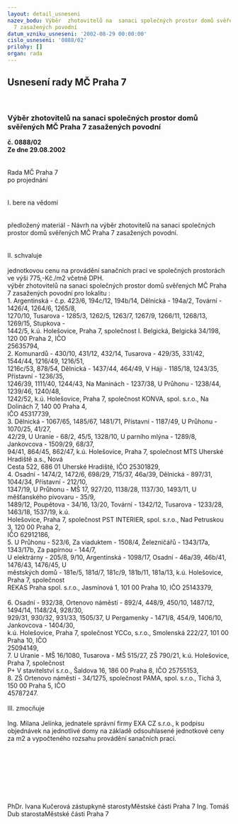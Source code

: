 ```yaml
---
layout: detail_usneseni
nazev_bodu: Výběr  zhotovitelů na  sanaci společných prostor domů svěřených  MČ Praha
  7 zasažených povodní
datum_vzniku_usneseni: '2002-08-29 00:00:00'
cislo_usneseni: '0888/02'
prilohy: []
organ: rada
---
```

<div id="ucUsn_pList" class="usn">
	<span><h2>Usnesení rady MČ Praha 7 </h2>
<br></span><div class="standBody">
<span><h3>Výběr  zhotovitelů na  sanaci společných prostor domů svěřených  MČ Praha 7 zasažených povodní</h3></span><div class="center">
		<strong>č. 0888/02</strong><br>
	</div>
<div class="center">
		<strong>Ze dne 29.08.2002</strong><br><br>
	</div>
<br>Rada MČ Praha 7<br>po projednání<br><br><br>I.	bere na vědomí<br><br> <br>předložený materiál - Návrh na výběr zhotovitelů na sanaci společných prostor domů svěřených  MČ Praha 7 zasažených povodní.<br><br><br>II.	schvaluje<br><br>jednotkovou cenu na provádění sanačních prací ve společných prostorách ve výši 775,-Kč./m2 včetně DPH.<br>výběr zhotovitelů na sanaci společných prostor domů svěřených  MČ Praha 7 zasažených povodní pro lokalitu :<br>1.  Argentinská -  č.p. 423/6, 194c/12, 194b/14, Dělnická - 194a/2, Tovární - 1426/4, 1264/6, 1265/8,     <br>     1270/10, Tusarova - 1285/3, 1262/5, 1263/7, 1267/9, 1266/11, 1268/13, 1269/15, Stupkova -     <br>     1442/5, k.ú. Holešovice, Praha 7, společnost  I. Belgická, Belgická 34/198, 120 00 Praha 2, IČO  <br>     25635794,<br>2.  Komunardů - 430/10, 431/12, 432/14, Tusarova -  429/35, 331/42, 1544/44, 1216/49, 1216/51,  <br>     1216c/53, 878/54, Dělnická - 1437/44, 464/49, V Háji - 1185/18, 1243/35, Přístavní - 1236/35,   <br>     1246/39, 1111/40, 1244/43, Na Maninách - 1237/38, U Průhonu -  1238/44, 1239/46, 1240/48,     <br>     1242/52, k.ú. Holešovice, Praha 7, společnost KONVA, spol. s.r.o., Na Dolinách 7, 140 00 Praha 4,    <br>     IČO 45317739,<br>3.  Dělnická - 1067/65, 1485/67, 1481/71, Přístavní  - 1187/49, U Průhonu - 1070/25, 41/27,    <br>     42/29, U Uranie - 68/2, 45/5, 1328/10, U parního mlýna - 1289/8, Jankovcova - 1509/29, 68/37,    <br>     94/41, 864/45, 862/47, k.ú. Holešovice, Praha 7, společnost MTS  Uherské Hradiště a.s., Nová  <br>     Cesta 522, 686 01 Uherské Hradiště, IČO 25301829, <br>4.  Osadní - 1474/2, 1472/6, 698/29, 715/37, 46a/39, Dělnická - 897/31, 1044/34, Přístavní - 212/10,   <br>     1347/19, U Průhonu - MŠ 17,  927/20, 1138/28, 1137/30, 1493/11, U měšťanského pivovaru - 35/9,  <br>     1489/12,   Poupětova - 34/16, 13/20, Tovární - 1342/12, Tusarova - 1233/28, 1463/18, 1537/19, k.ú.    <br>     Holešovice, Praha 7,  společnost  PST INTERIER, spol. s.r.o., Nad Petruskou 3, 120 00 Praha 2,   <br>     IČO  62912186,<br>5.  U Průhonu -  523/6, Za viaduktem - 1508/4, Železničářů - 1343/17a, 1343/17b, Za papírnou - 144/7,   <br>     U elektrárny - 205/8, 9/10, Argentinská - 1098/17, Osadní - 46a/39, 46b/41, 1476/43, 1476/45, U  <br>     městských domů - 181e/5, 181d/7, 181c/9, 181b/11, 181a/13, k.ú. Holešovice, Praha 7, společnost   <br>     REKAS  Praha  spol. s.r.o., Jasmínová 1, 101 00 Praha 10, IČO 25143379,<br><br>6.  Osadní - 932/38, Ortenovo náměstí - 892/4, 448/9, 450/10, 1487/12, 1494/14, 1148/24, 928/30,  <br>     929/31, 930/32, 931/33, 1505/37, U Pergamenky - 1471/8, 454/9, 1406/10, Jankovcova - 1404/30,   <br>     k.ú. Holešovice,  Praha 7,  společnost  YCCo, s.r.o.,  Smolenská 222/27,  101 00 Praha 10,  IČO   <br>     25094149,<br>7.  U Uranie - MŠ 16/1080, Tusarova - MŠ 515/27, ZŠ 790/21,  k.ú.  Holešovice, Praha 7,  společnost  <br>     P+ V stavitelství  s.r.o.,  Šaldova 16, 186 00  Praha 8,  IČO 25755153,<br>8.  ZŠ Ortenovo náměstí  - 34/1275,  společnost PAMA, spol. s.r.o., Tichá 3, 150 00 Praha 5, IČO     <br>     45787247.<br><br>III.	zmocňuje <br><br>Ing. Milana Jelínka, jednatele správní  firmy EXA CZ s.r.o.,  k  podpisu objednávek na jednotlivé domy na základě odsouhlasené jednotkové ceny za m2 a vypočteného rozsahu provádění sanačních prací. <br> <br><br><br><br><br><br> <br>	<br>PhDr. Ivana Kučerová zástupkyně starostyMěstské části Praha 7	Ing. Tomáš Dub starostaMěstské části Praha 7<br>	<br><br>
</div>
</div>